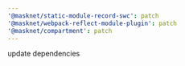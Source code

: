 ```yaml
---
'@masknet/static-module-record-swc': patch
'@masknet/webpack-reflect-module-plugin': patch
'@masknet/compartment': patch
---
```


update dependencies
